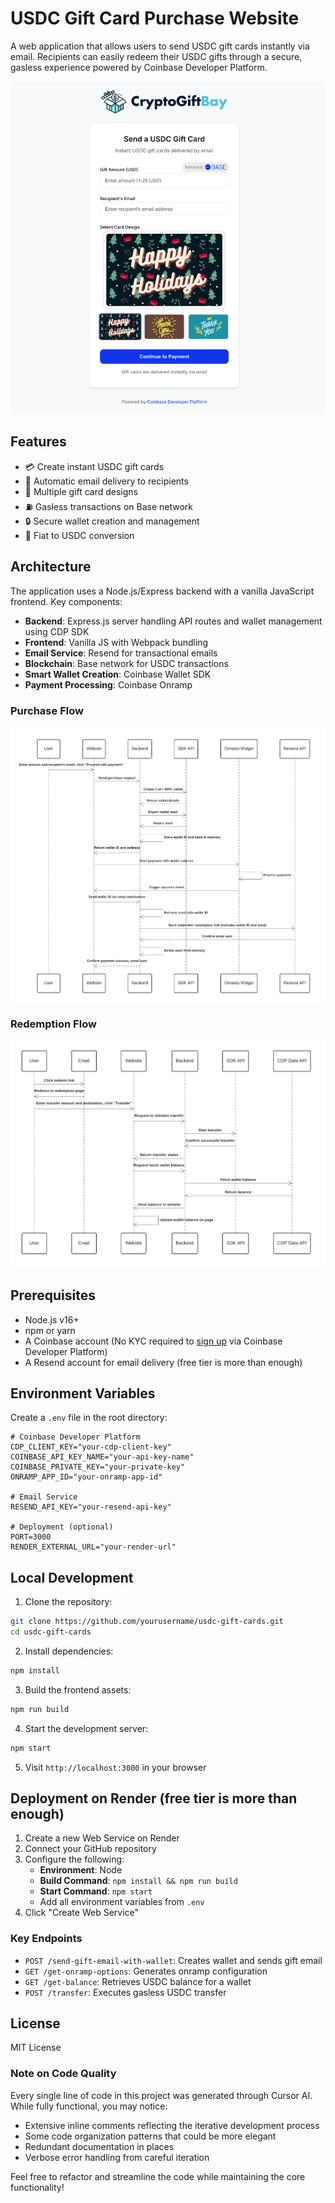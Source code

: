# USDC Gift Card Purchase Website

A web application that allows users to send USDC gift cards instantly via email. Recipients can easily redeem their USDC gifts through a secure, gasless experience powered by Coinbase Developer Platform.

![USDC Gift Cards Homepage](public/images/homepage_screenshot.png)

## Features

- 💳 Create instant USDC gift cards
- 📧 Automatic email delivery to recipients
- 🎨 Multiple gift card designs
- ⛽ Gasless transactions on Base network
- 🔒 Secure wallet creation and management
- 💱 Fiat to USDC conversion

## Architecture

The application uses a Node.js/Express backend with a vanilla JavaScript frontend. Key components:

- **Backend**: Express.js server handling API routes and wallet management using CDP SDK
- **Frontend**: Vanilla JS with Webpack bundling
- **Email Service**: Resend for transactional emails
- **Blockchain**: Base network for USDC transactions
- **Smart Wallet Creation**: Coinbase Wallet SDK
- **Payment Processing**: Coinbase Onramp

### Purchase Flow
![Purchase Flow Architecture](public/images/architecture-purchase.jpg)

### Redemption Flow
![Redemption Flow Architecture](public/images/architecture-redemption.jpg)

## Prerequisites

- Node.js v16+
- npm or yarn
- A Coinbase account (No KYC required to [sign up](https://cdp.coinbase.com/create-account) via Coinbase Developer Platform)
- A Resend account for email delivery (free tier is more than enough)

## Environment Variables

Create a `.env` file in the root directory:

```
# Coinbase Developer Platform
CDP_CLIENT_KEY="your-cdp-client-key"
COINBASE_API_KEY_NAME="your-api-key-name"
COINBASE_PRIVATE_KEY="your-private-key"
ONRAMP_APP_ID="your-onramp-app-id"

# Email Service
RESEND_API_KEY="your-resend-api-key"

# Deployment (optional)
PORT=3000
RENDER_EXTERNAL_URL="your-render-url"
```

## Local Development

1. Clone the repository:
```bash
git clone https://github.com/yourusername/usdc-gift-cards.git
cd usdc-gift-cards
```

2. Install dependencies:
```bash
npm install
```

3. Build the frontend assets:
```bash
npm run build
```

4. Start the development server:
```bash
npm start
```

5. Visit `http://localhost:3000` in your browser

## Deployment on Render (free tier is more than enough)

1. Create a new Web Service on Render
2. Connect your GitHub repository
3. Configure the following:
   - **Environment**: Node
   - **Build Command**: `npm install && npm run build`
   - **Start Command**: `npm start`
   - Add all environment variables from `.env`
4. Click "Create Web Service"

### Key Endpoints

- `POST /send-gift-email-with-wallet`: Creates wallet and sends gift email
- `GET /get-onramp-options`: Generates onramp configuration
- `GET /get-balance`: Retrieves USDC balance for a wallet
- `POST /transfer`: Executes gasless USDC transfer

## License

MIT License

### Note on Code Quality
Every single line of code in this project was generated through Cursor AI. While fully functional, you may notice:
- Extensive inline comments reflecting the iterative development process
- Some code organization patterns that could be more elegant
- Redundant documentation in places
- Verbose error handling from careful iteration

Feel free to refactor and streamline the code while maintaining the core functionality!
